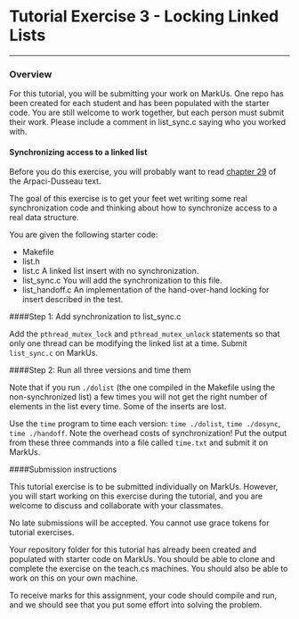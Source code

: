 # Tutorial Exercise 3 - Locking Linked Lists 
---

### Overview

For this tutorial, you will be submitting your work on MarkUs.  One repo has been created for each student and has been populated with the starter code.  You are still welcome to work together, but each person must submit their work. Please include a comment in list_sync.c saying who you worked with.

####  Synchronizing access to a linked list

Before you do this exercise, you will probably want to read [chapter 29](http://pages.cs.wisc.edu/~remzi/OSTEP/threads-locks-usage.pdf) of the Arpaci-Dusseau text.

The goal of this exercise is to get your feet wet writing some real synchronization code and thinking about how to synchronize access to a real data structure.

You are given the following starter code:

- Makefile
- list.h
- list.c A linked list insert with no synchronization.
- list_sync.c You will add the synchronization to this file.
- list_handoff.c An implementation of the hand-over-hand locking for insert described in the test.

####Step 1: Add synchronization to list_sync.c

Add the `pthread_mutex_lock` and `pthread_mutex_unlock` statements so that only one thread can be modifying the linked list at a time. Submit `list_sync.c` on MarkUs.

####Step 2: Run all three versions and time them

Note that if you run `./dolist` (the one compiled in the Makefile using the non-synchronized list) a few times you will not get the right number of elements in the list every time. Some of the inserts are lost.

Use the `time` program to time each version: `time ./dolist`, `time ./dosync`, `time ./handoff`.  Note the overhead costs of synchronization!  Put the output from these three commands into a file called `time.txt` and submit it on MarkUs.

####Submission instructions 

This tutorial exercise is to be submitted individually on MarkUs. However, you will start working on this exercise during the tutorial, and you are welcome to discuss and collaborate with your classmates. 

No late submissions will be accepted. You cannot use grace tokens for tutorial exercises. 

Your repository folder for this tutorial has already been created and populated with starter code on MarkUs.  You should be able to clone and complete the exercise on the teach.cs machines.  You should also be able to work on this on your own machine.

To receive marks for this assignment, your code should compile and run, and we should see that you put some effort into solving the problem.  
